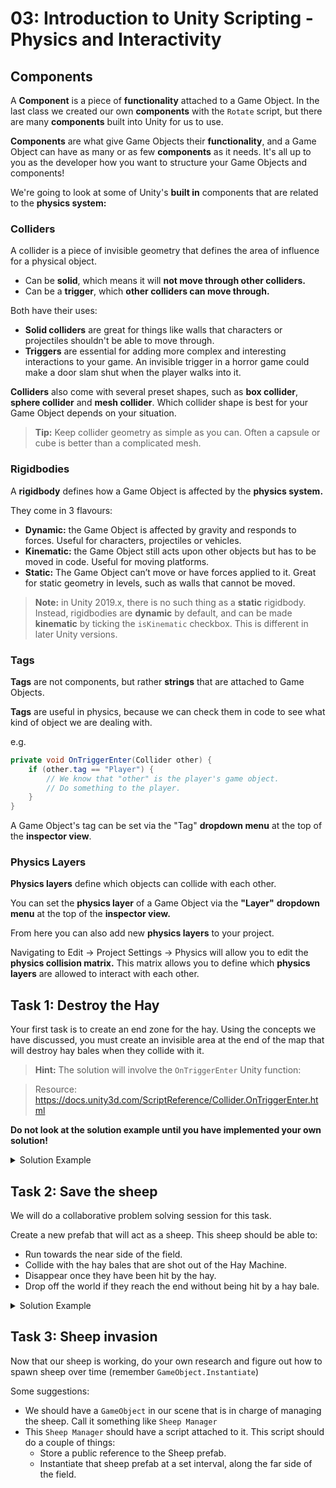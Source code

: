 # 03: Introduction to Unity Scripting - Physics and Interactivity

## Components

A **Component** is a piece of **functionality** attached to a Game Object. In the last class we created our own **components** with the `Rotate` script, but there are many **components** built into Unity for us to use.

**Components** are what give Game Objects their **functionality**, and a Game Object can have as many or as few **components** as it needs. It's all up to you as the developer how you want to structure your Game Objects and components!

We're going to look at some of Unity's **built in** components that are related to the **physics system:**

### Colliders

A collider is a piece of invisible geometry that defines the area of influence for a physical object.
- Can be **solid**, which means it will **not move through other colliders.**
- Can be a **trigger**, which **other colliders can move through.**

Both have their uses:
- **Solid colliders** are great for things like walls that characters or projectiles shouldn't be able to move through.
- **Triggers** are essential for adding more complex and interesting interactions to your game. An invisible trigger in a horror game could make a door slam shut when the player walks into it.

**Colliders** also come with several preset shapes, such as **box collider**, **sphere collider** and **mesh collider**. Which collider shape is best for your Game Object depends on your situation.

> **Tip:** Keep collider geometry as simple as you can. Often a capsule or cube is better than a complicated mesh.

### Rigidbodies

A **rigidbody** defines how a Game Object is affected by the **physics system.**

They come in 3 flavours:
- **Dynamic:** the Game Object is affected by gravity and responds to forces. Useful for characters, projectiles or vehicles.
- **Kinematic:** the Game Object still acts upon other objects but has to be moved in code. Useful for moving platforms.
- **Static:** The Game Object can’t move or have forces applied to it. Great for static geometry in levels, such as walls that cannot be moved.

> **Note:** in Unity 2019.x, there is no such thing as a **static** rigidbody. Instead, rigidbodies are **dynamic** by default, and can be made **kinematic** by ticking the `isKinematic` checkbox. This is different in later Unity versions.

### Tags

**Tags** are not components, but rather **strings** that are attached to Game Objects.

**Tags** are useful in physics, because we can check them in code to see what kind of object we are dealing with.

e.g.

```csharp
private void OnTriggerEnter(Collider other) {
    if (other.tag == "Player") {
        // We know that "other" is the player's game object.
        // Do something to the player.
    }
}

```
A Game Object's tag can be set via the "Tag" **dropdown menu** at the top of the **inspector view**.

### Physics Layers

**Physics layers** define which objects can collide with each other.

You can set the **physics layer** of a Game Object via the **"Layer"** **dropdown menu** at the top of the **inspector view.**

From here you can also add new **physics layers** to your project.

Navigating to Edit -> Project Settings -> Physics will allow you to edit the **physics collision matrix.** This matrix allows you to define which **physics layers** are allowed to interact with each other.


## Task 1: Destroy the Hay

Your first task is to create an end zone for the hay. Using the concepts we have discussed, you must create an invisible area at the end of the map that will destroy hay bales when they collide with it.

> **Hint:** The solution will involve the `OnTriggerEnter` Unity function:

> Resource: <https://docs.unity3d.com/ScriptReference/Collider.OnTriggerEnter.html>

**Do not look at the solution example until you have implemented your own solution!**


<details>
<summary>Solution Example</summary>

Create a new Game Object with a `box collider` that spans the entire length of the field. The `box collider` should have `IsTrigger` ticked. Place it at the end of the field.

Assuming we assigned a tag "Hay" to the hay bale prefab, we would add a script to the end zone object that contained this code:

```csharp
public string tagFilter;

private void OnTriggerEnter(Collider other) 
{
    if (other.CompareTag(tagFilter)) 
    {
        Destroy(gameObject); 
    }
}
```

Where `tagFilter` would be assigned the value `Hay` in editor.

</details>


## Task 2: Save the sheep

We will do a collaborative problem solving session for this task.

Create a new prefab that will act as a sheep. This sheep should be able to:
- Run towards the near side of the field.
- Collide with the hay bales that are shot out of the Hay Machine.
- Disappear once they have been hit by the hay.
- Drop off the world if they reach the end without being hit by a hay bale.


<details>
<summary>Solution Example</summary>

Create a new `Sheep` Game Object in the scene. Make it a prefab. Edit the prefab and give it the sheep model as a child.

Add a new tag "Sheep" and assign it to `Sheep`
Add a new tag "Hay" and assign it to the `Hay` prefab from last lesson.
Add a trigger `box collider` to the `Hay` prefab.

Add a script to `Sheep` that looks something like this:

```csharp
public class Sheep : MonoBehaviour
{
    public float runSpeed;
    public float dropDestroyDelay;
    private bool dropped;
    private Collider myCollider;
    private Rigidbody myRigidbody;

    private void Awake()
    {
        // GetComponent is a special Unity function that gets a reference to a component
        // that is also on this same GameObject. The type provided in the < > is what
        // type of component the function will look for.
        //
        // Tip: If the component that you want is on a child of this GameObject, you can
        // use GetComponentInChildren<>()
        myCollider = GetComponent<BoxCollider>();
        myRigidbody = GetComponent<Rigidbody>();
    }

    private void Update()
    {
        // Move forwards
        transform.Translate(Vector3.forward * runSpeed * Time.deltaTime);
    }

    private void HitByHay()
    {
        Destroy(gameObject);
    }

    private void Drop()
    {
        // Make gravity start affecting us, then destroy after a delay.
        dropped = true;
        myRigidbody.isKinematic = false;
        myCollider.isTrigger = false;
        Destroy(gameObject, dropDestroyDelay);
    }

    private void OnTriggerEnter(Collider other)
    {
        // If we collided with hay:
        if (other.CompareTag("Hay"))
        {
            Destroy(other.gameObject);
            HitByHay();
        }
        // If we collided with the edge of the map:
        else if (other.CompareTag("DropSheep") && !dropped)
        {
            Drop();
        }
    }
}
```
</details>

## Task 3: Sheep invasion

Now that our sheep is working, do your own research and figure out how to spawn sheep over time (remember `GameObject.Instantiate`)

Some suggestions:
- We should have a `GameObject` in our scene that is in charge of managing the sheep. Call it something like `Sheep Manager`
- This `Sheep Manager` should have a script attached to it. This script should do a couple of things:
    - Store a public reference to the Sheep prefab.
    - Instantiate that sheep prefab at a set interval, along the far side of the field.